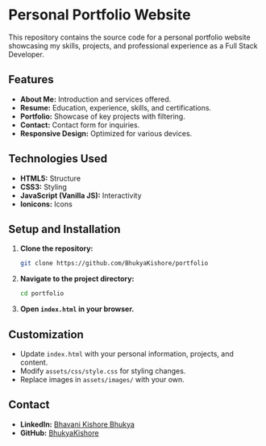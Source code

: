 # Personal Portfolio Website

This repository contains the source code for a personal portfolio website showcasing my skills, projects, and professional experience as a Full Stack Developer.

## Features

-   **About Me:** Introduction and services offered.
-   **Resume:** Education, experience, skills, and certifications.
-   **Portfolio:** Showcase of key projects with filtering.
-   **Contact:** Contact form for inquiries.
-   **Responsive Design:** Optimized for various devices.

## Technologies Used

-   **HTML5:** Structure
-   **CSS3:** Styling
-   **JavaScript (Vanilla JS):** Interactivity
-   **Ionicons:** Icons

## Setup and Installation

1.  **Clone the repository:**
    ```bash
    git clone https://github.com/BhukyaKishore/portfolio
    ```
2.  **Navigate to the project directory:**
    ```bash
    cd portfolio
    ```
3.  **Open `index.html` in your browser.**

## Customization

-   Update `index.html` with your personal information, projects, and content.
-   Modify `assets/css/style.css` for styling changes.
-   Replace images in `assets/images/` with your own.

## Contact

-   **LinkedIn:** [Bhavani Kishore Bhukya](https://www.linkedin.com/in/kishore-bhukya)
-   **GitHub:** [BhukyaKishore](https://github.com/BhukyaKishore)


